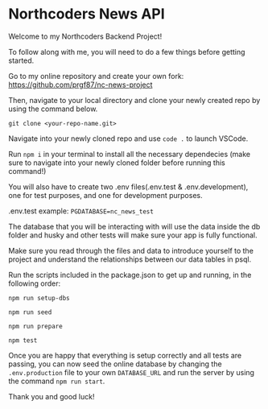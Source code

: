 # Northcoders News API

Welcome to my Northcoders Backend Project!

To follow along with me, you will need to do a few things before getting started.

Go to my online repository and create your own fork:
https://github.com/prgf87/nc-news-project

Then, navigate to your local directory and clone your newly created repo by using the command below.

`git clone <your-repo-name.git>`

Navigate into your newly cloned repo and use `code .` to launch VSCode.

Run `npm i` in your terminal to install all the necessary dependecies (make sure to navigate into your newly cloned folder before running this command!)

You will also have to create two .env files(.env.test & .env.development), one for test purposes, and one for development purposes.

.env.test example:
`PGDATABASE=nc_news_test`

The database that you will be interacting with will use the data inside the db folder and husky and other tests will make sure your app is fully functional.

Make sure you read through the files and data to introduce yourself to the project and understand the relationships between our data tables in psql.

Run the scripts included in the package.json to get up and running, in the following order:

`npm run setup-dbs`

`npm run seed`

`npm run prepare`

`npm test`

Once you are happy that everything is setup correctly and all tests are passing, you can now seed the online database by changing the `.env.production` file to your own `DATABASE_URL` and run the server by using the command `npm run start`.

Thank you and good luck!
